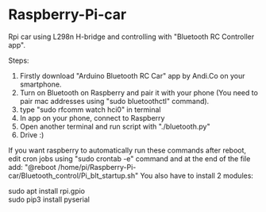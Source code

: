 # Raspberry-Pi-car
Rpi car using L298n H-bridge and controlling with "Bluetooth RC Controller app".

Steps:
1. Firstly download "Arduino Bluetooth RC Car" app by Andi.Co on your smartphone.
2. Turn on Bluetooth on Raspberry and pair it with your phone (You need to pair mac addresses using "sudo bluetoothctl" command).
3. type "sudo rfcomm watch hci0" in terminal
4. In app on your phone, connect to Raspberry
5. Open another terminal and run script with "./bluetooth.py"
6. Drive :)

If you want raspberry to automatically run these commands after reboot, edit cron jobs using "sudo crontab -e" command and at the end of the file add: "@reboot /home/pi/Raspberry-Pi-car/Bluetooth_control/Pi_blt_startup.sh"
You also have to install 2 modules:

sudo apt install rpi.gpio<br>
sudo pip3 install pyserial<br>

